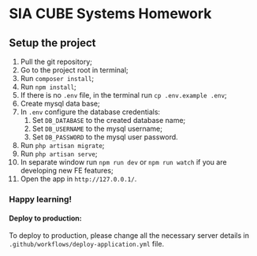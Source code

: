 # SIA CUBE Systems Homework

## Setup the project

1. Pull the git repository;
2. Go to the project root in terminal;
3. Run `composer install`;
3. Run `npm install`;
4. If there is no `.env` file, in the terminal run `cp .env.example .env`;
5. Create mysql data base;
6. In `.env` configure the database credentials:
   1. Set `DB_DATABASE` to the created database name;
   2. Set `DB_USERNAME` to the mysql username;
   3. Set `DB_PASSWORD` to the mysql user password.
7. Run `php artisan migrate`;
8. Run `php artisan serve`;
9. In separate window run `npm run dev` or `npm run watch` if you are developing new FE features;
10. Open the app in `http://127.0.0.1/`.

### Happy learning!

#### Deploy to production:
To deploy to production, please change all the necessary server details in `.github/workflows/deploy-application.yml` file.
